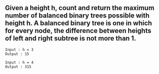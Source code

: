 ## Given a height h, count and return the maximum number of balanced binary trees possible with height h. A balanced binary tree is one in which for every node, the difference between heights of left and right subtree is not more than 1.

```
Input : h = 3
Output : 15

Input : h = 4
Output : 315
```
